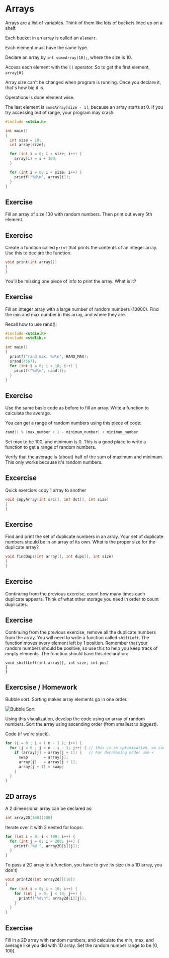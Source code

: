 # Arrays #

Arrays are a list of variables. Think of them like lots of buckets lined up on a shelf.

Each bucket in an array is called an `element`.

Each element must have the same type.

Declare an array by `int someArray[10];`, where the size is 10.

Access each element with the `[]` operator. So to get the first element, `array[0]`.

Array size can't be changed when program is running. Once you declare it, that's how big it is.

Operations is done element wise.

The last element is `someArray[size - 1]`, because an array starts at 0. If you try accessing out of range, your program may crash.

```c
#include <stdio.h>

int main()
{
  int size = 10;
  int array[size];

  for (int i = 0; i < size; i++) {
    array[i] = i + 100;
  }

  for (int i = 0; i < size; i++) {
    printf("%d\n", array[i]);
  }
}
```

## Exercise ##

Fill an array of size 100 with random numbers. Then print out every 5th element.

## Exercise ##

Create a function called `print` that prints the contents of an integer array. Use this to declare the function.

```c
void print(int array[])
{
}
```

You'll be missing one piece of info to print the array. What is it?

## Exercise ##

Fill an integer array with a large number of random numbers (10000). Find the min and max number in this array, and where they are.

Recall how to use rand():

```c
#include <stdio.h>
#include <stdlib.>

int main()
{
  printf("rand max: %d\n", RAND_MAX);
  srand(4567);
  for (int i = 0; i < 10; i++) {
    printf("%d\n", rand());
  }
}
```

## Exercise

Use the same basic code as before to fill an array. Write a function to calculate the average.

You can get a range of random numbers using this piece of code:

```c
rand() % (max_number + 1 - minimum_number) + minimum_number
```

Set max to be 100, and minimum is 0. This is a good place to write a function to get a range of random numbers.

Verify that the average is (about) half of the sum of maximum and minimum. This only works because it's random numbers.

## Excercise

Quick exercise: copy 1 array to another

```c
void copyArray(int src[], int dst[], int size)
{
}
```

## Exercise

Find and print the set of duplicate numbers in an array. Your set of duplicate numbers should be in an array of its own. What is the proper size for the duplicate array?

```c
void findDups(int array[], int dups[], int size)
{
}
```

## Exercise

Continuing from the previous exercise, count how many times each duplicate appears. Think of what other storage you need in order to count duplicates.

## Exercise

Continuing from the previous exercise, remove all the duplicate numbers from the array. You will need to write a function called `shiftLeft`. The function moves every element left by 1 position. Remember that your random numbers should be positive, so use this to help you keep track of empty elements. The function should have this declaration:

```
void shiftLeft(int array[], int size, int pos)
{
}
```

## Exercsise / Homework

Bubble sort. Sorting makes array elements go in one order.

![Bubble Sort](http://www.xybernetics.com/techtalk/SortingAlgorithmsExplained/images/bubble1.gif)

Using this visualization, develop the code using an array of random numbers. Sort the array using ascending order (from smallest to biggest).

Code (if we're stuck).

```c
for (i = 0 ; i < ( n - 1 ); i++) {
  for (j = 0 ; j < n - i - 1; j++) { // this is an optimization, we can leave this like a regular loop
    if (array[j] > array[j + 1]) {   // For decreasing order use <
      swap       = array[j];
      array[j]   = array[j + 1];
      array[j + 1] = swap;
    }
  }
}
```

## 2D arrays

A 2 dimensional array can be declared as:

```c
int array2D[100][200]
```

Iterate over it with 2 nested for loops:

```c
for (int i = 0; i < 100; i++) {
  for (int j = 0; i < 200; j++) {
    printf("%d ", array2D[i][j]);
  }
}
```

To pass a 2D array to a function, you have to give its size (in a 1D array, you don't)

```c
void print2d(int array2d[][10])
{
  for (int i = 0; i < 10; i++) {
    for (int j = 0; j < 10; j++) {
      printf("%d\n", array2d[i][j]);
    }
  }
}
```

## Exercise

Fill in a 2D array with random numbers, and calculate the min, max, and average like you did with 1D array. Set the random number range to be [0, 100].
